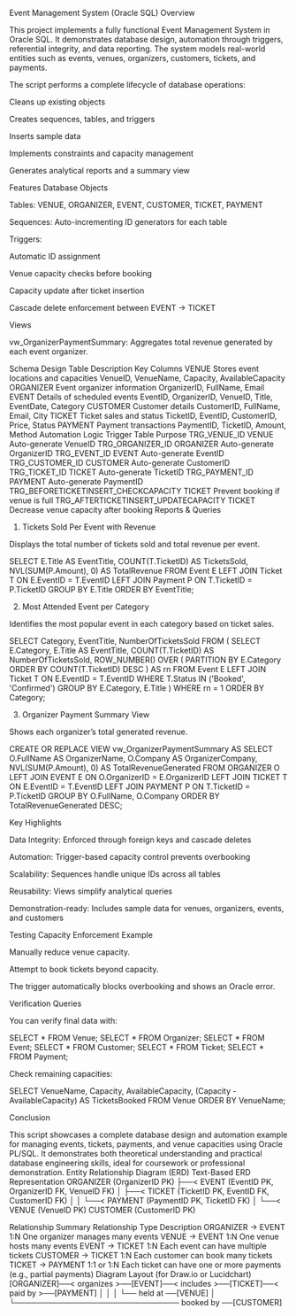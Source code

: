 Event Management System (Oracle SQL)
Overview

This project implements a fully functional Event Management System in Oracle SQL.
It demonstrates database design, automation through triggers, referential integrity, and data reporting.
The system models real-world entities such as events, venues, organizers, customers, tickets, and payments.

The script performs a complete lifecycle of database operations:

Cleans up existing objects

Creates sequences, tables, and triggers

Inserts sample data

Implements constraints and capacity management

Generates analytical reports and a summary view

Features
 Database Objects

Tables: VENUE, ORGANIZER, EVENT, CUSTOMER, TICKET, PAYMENT

Sequences: Auto-incrementing ID generators for each table

Triggers:

Automatic ID assignment

Venue capacity checks before booking

Capacity update after ticket insertion

Cascade delete enforcement between EVENT → TICKET

 Views

vw_OrganizerPaymentSummary:
Aggregates total revenue generated by each event organizer.

Schema Design
Table	Description	Key Columns
VENUE	Stores event locations and capacities	VenueID, VenueName, Capacity, AvailableCapacity
ORGANIZER	Event organizer information	OrganizerID, FullName, Email
EVENT	Details of scheduled events	EventID, OrganizerID, VenueID, Title, EventDate, Category
CUSTOMER	Customer details	CustomerID, FullName, Email, City
TICKET	Ticket sales and status	TicketID, EventID, CustomerID, Price, Status
PAYMENT	Payment transactions	PaymentID, TicketID, Amount, Method
 Automation Logic
Trigger	Table	Purpose
TRG_VENUE_ID	VENUE	Auto-generate VenueID
TRG_ORGANIZER_ID	ORGANIZER	Auto-generate OrganizerID
TRG_EVENT_ID	EVENT	Auto-generate EventID
TRG_CUSTOMER_ID	CUSTOMER	Auto-generate CustomerID
TRG_TICKET_ID	TICKET	Auto-generate TicketID
TRG_PAYMENT_ID	PAYMENT	Auto-generate PaymentID
TRG_BEFORETICKETINSERT_CHECKCAPACITY	TICKET	Prevent booking if venue is full
TRG_AFTERTICKETINSERT_UPDATECAPACITY	TICKET	Decrease venue capacity after booking
Reports & Queries
1. Tickets Sold Per Event with Revenue

Displays the total number of tickets sold and total revenue per event.

SELECT E.Title AS EventTitle,
       COUNT(T.TicketID) AS TicketsSold,
       NVL(SUM(P.Amount), 0) AS TotalRevenue
FROM Event E
LEFT JOIN Ticket T ON E.EventID = T.EventID
LEFT JOIN Payment P ON T.TicketID = P.TicketID
GROUP BY E.Title
ORDER BY EventTitle;

2.  Most Attended Event per Category

Identifies the most popular event in each category based on ticket sales.

SELECT Category, EventTitle, NumberOfTicketsSold
FROM (
    SELECT E.Category,
           E.Title AS EventTitle,
           COUNT(T.TicketID) AS NumberOfTicketsSold,
           ROW_NUMBER() OVER (
               PARTITION BY E.Category ORDER BY COUNT(T.TicketID) DESC
           ) AS rn
    FROM Event E
    LEFT JOIN Ticket T ON E.EventID = T.EventID
    WHERE T.Status IN ('Booked', 'Confirmed')
    GROUP BY E.Category, E.Title
)
WHERE rn = 1
ORDER BY Category;

3.  Organizer Payment Summary View

Shows each organizer’s total generated revenue.

CREATE OR REPLACE VIEW vw_OrganizerPaymentSummary AS
SELECT
    O.FullName AS OrganizerName,
    O.Company AS OrganizerCompany,
    NVL(SUM(P.Amount), 0) AS TotalRevenueGenerated
FROM ORGANIZER O
LEFT JOIN EVENT E ON O.OrganizerID = E.OrganizerID
LEFT JOIN TICKET T ON E.EventID = T.EventID
LEFT JOIN PAYMENT P ON T.TicketID = P.TicketID
GROUP BY O.FullName, O.Company
ORDER BY TotalRevenueGenerated DESC;

 Key Highlights

Data Integrity: Enforced through foreign keys and cascade deletes

Automation: Trigger-based capacity control prevents overbooking

Scalability: Sequences handle unique IDs across all tables

Reusability: Views simplify analytical queries

Demonstration-ready: Includes sample data for venues, organizers, events, and customers

Testing
Capacity Enforcement Example

Manually reduce venue capacity.

Attempt to book tickets beyond capacity.

The trigger automatically blocks overbooking and shows an Oracle error.

 Verification Queries

You can verify final data with:

SELECT * FROM Venue;
SELECT * FROM Organizer;
SELECT * FROM Event;
SELECT * FROM Customer;
SELECT * FROM Ticket;
SELECT * FROM Payment;


Check remaining capacities:

SELECT VenueName, Capacity, AvailableCapacity,
       (Capacity - AvailableCapacity) AS TicketsBooked
FROM Venue
ORDER BY VenueName;

 Conclusion

This script showcases a complete database design and automation example for managing events, tickets, payments, and venue capacities using Oracle PL/SQL.
It demonstrates both theoretical understanding and practical database engineering skills, ideal for coursework or professional demonstration.
Entity Relationship Diagram (ERD)
Text-Based ERD Representation
ORGANIZER (OrganizerID PK)
    ├──< EVENT (EventID PK, OrganizerID FK, VenueID FK)
    │       ├──< TICKET (TicketID PK, EventID FK, CustomerID FK)
    │       │       └──< PAYMENT (PaymentID PK, TicketID FK)
    │
    └──< VENUE (VenueID PK)
CUSTOMER (CustomerID PK)

Relationship Summary
Relationship	Type	Description
ORGANIZER → EVENT	1:N	One organizer manages many events
VENUE → EVENT	1:N	One venue hosts many events
EVENT → TICKET	1:N	Each event can have multiple tickets
CUSTOMER → TICKET	1:N	Each customer can book many tickets
TICKET → PAYMENT	1:1 or 1:N	Each ticket can have one or more payments (e.g., partial payments)
Diagram Layout (for Draw.io or Lucidchart)
[ORGANIZER]──< organizes >──[EVENT]──< includes >──[TICKET]──< paid by >──[PAYMENT]
      │                           │
      │                           └── held at ──[VENUE]
      │
      └────────────────────────────── booked by ──[CUSTOMER]